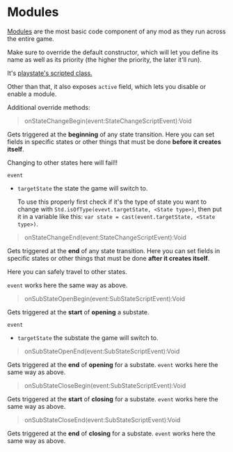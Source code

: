# Modules

[Modules](./../../../source/funkin/modding/module/Module.hx) are the most basic code component of any mod as they run across the entire game.

Make sure to override the default constructor, which will let you define its name as well as its priority (the higher the priority, the later it'll run).

It's [playstate's scripted class.](./../generic/playstate-script.md)

Other than that, it also exposes `active` field, which lets you disable or enable a module.

Additional override methods:

> onStateChangeBegin(event:StateChangeScriptEvent):Void

Gets triggered at the **beginning** of any state transition.
Here you can set fields in specific states or other things that must be done **before it creates itself**.

Changing to other states here will fail!!

`event`
- `targetState` the state the game will switch to.

  To use this properly first check if it's the type of state you want to change with `Std.isOfType(evevt.targetState, <State type>)`, then put it in a variable like this:
  `var state = cast(event.targetState, <State type>)`.

> onStateChangeEnd(event:StateChangeScriptEvent):Void

Gets triggered at the **end** of any state transition.
Here you can set fields in specific states or other things that must be done **after it creates itself**.

Here you can safely travel to other states.

`event` works here the same way as above.

> onSubStateOpenBegin(event:SubStateScriptEvent):Void

Gets triggered at the **start** of **opening** a substate.

`event`
- `targetState` the substate the game will switch to.

> onSubStateOpenEnd(event:SubStateScriptEvent):Void

Gets triggered at the **end** of **opening** for a substate. `event` works here the same way as above.

> onSubStateCloseBegin(event:SubStateScriptEvent):Void

Gets triggered at the **start** of **closing** for a substate. `event` works here the same way as above.

> onSubStateCloseEnd(event:SubStateScriptEvent):Void

Gets triggered at the **end** of **closing** for a substate. `event` works here the same way as above.
